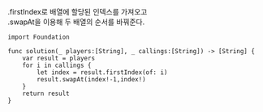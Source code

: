 .firstIndex로 배열에 할당된 인덱스를 가져오고   
.swapAt을 이용해 두 배열의 순서를 바꿔준다.   
```
import Foundation

func solution(_ players:[String], _ callings:[String]) -> [String] {
    var result = players
    for i in callings {
        let index = result.firstIndex(of: i)
        result.swapAt(index!-1,index!)
    }
    return result
}
```
